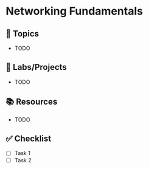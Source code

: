 # Networking Fundamentals

## 📌 Topics
- TODO

## 🔧 Labs/Projects
- TODO

## 📚 Resources
- TODO

## ✅ Checklist
- [ ] Task 1
- [ ] Task 2
